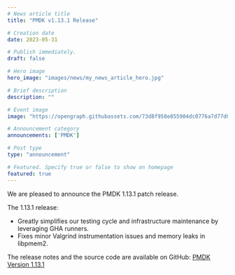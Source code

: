 ```yaml
---
# News article title
title: "PMDK v1.13.1 Release"

# Creation date
date: 2023-05-31

# Publish immediately.
draft: false

# Hero image
hero_image: "images/news/my_news_article_hero.jpg"

# Brief description
description: ""

# Event image
image: "https://opengraph.githubassets.com/73d8f958e855904dc0776a7d77d0f0d3698a65b1/pmem/pmdk"

# Announcement category
announcements: ['PMDK']

# Post type
type: "announcement"

# Featured. Specify true or false to show on homepage
featured: true
---
```


We are pleased to announce the PMDK 1.13.1 patch release.

The 1.13.1 release: 

- Greatly simplifies our testing cycle and infrastructure maintenance by leveraging GHA runners.
- Fixes minor Valgrind instrumentation issues and memory leaks in libpmem2.

The release notes and the source code are available on GitHub:
[PMDK Version 1.13.1](https://github.com/pmem/pmdk/releases/tag/1.13.1)
